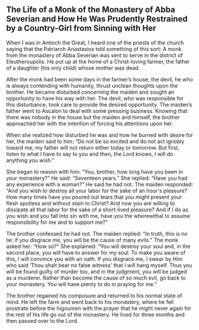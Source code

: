 ## The Life of a Monk of the Monastery of Abba Severian and How He Was Prudently Restrained by a Country-Girl from Sinning with Her

When I was in Antioch the Great, I heard one of the priests of the church saying that the Patriarch Anastasios told something of this sort: A monk from the monastery of Abba Severian was sent to serve in the district of Eleutheroupolis. He put up at the home of a Christ-loving farmer, the father of a daughter (his only child) whose mother was dead. 

After the monk had been some days in the farmer’s house, the devil, he who is always contending with humanity, thrust unclean thoughts upon the brother. He became disturbed concerning the maiden and sought an opportunity to have his way with her. The devil, who was responsible for this disturbance, took care to provide the desired opportunity. The maiden’s father went to Ascalon to deal with some pressing business. Knowing that there was nobody in the house but the maiden and himself, the brother approached her with the intention of forcing his attentions upon her. 

When she realized how disturbed he was and how he burned with desire for her, the maiden said to him: “Do not be so excited and do not act ignobly toward me; my father will not return either today or tomorrow. But first, listen to what I have to say to you and then, the Lord knows, I will do anything you wish.” 

She began to reason with him: “You, brother, how long have you been in your monastery?” He said: “Seventeen years.” She replied: “Have you had any experience with a woman?” He said he had not. The maiden responded: “And you wish to destroy all your labor for the sake of an hour's pleasure? How many times have you poured out tears that you might present your flesh spotless and without stain to Christ? And now you are willing to dissipate all that labor for the sake of a short-lived pleasure? And if I do as you wish and you fall into sin with me, have you the wherewithal to assume responsibility for me and to support me?” 

The brother confessed he had not. The maiden replied: “In truth, this is no lie: if you disgrace me, you will be the cause of many evils.” The monk asked her: “How so?” She explained: “You will destroy your soul and, in the second place, you will have to answer for my soul. To make you aware of this, I will convince you with an oath. If you disgrace me, I swear by Him who said ‘Thou shalt bear no false witness’ that I will hang myself. Thus you will be found guilty of murder too, and in the judgment, you will be judged as a murderer. Rather than become the cause of so much evil, go back to your monastery. You will have plenty to do in praying for me.” 

The brother regained his composure and returned to his normal state of mind. He left the farm and went back to his monastery, where he fell prostrate before the higoumen with the prayer that he might never again for the rest of his life go out of the monastery. He lived for three months and then passed over to the Lord.

